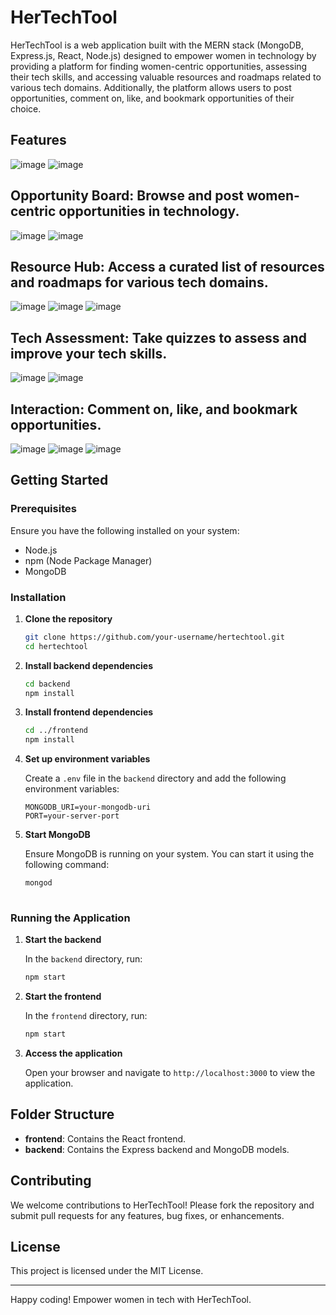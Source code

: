 
# HerTechTool

HerTechTool is a web application built with the MERN stack (MongoDB, Express.js, React, Node.js) designed to empower women in technology by providing a platform for finding women-centric opportunities, assessing their tech skills, and accessing valuable resources and roadmaps related to various tech domains. Additionally, the platform allows users to post opportunities, comment on, like, and bookmark opportunities of their choice.

## Features

 ![image](https://github.com/rumakarn/HerTechTool/assets/100155128/c4b3a63b-aa7d-4ddb-8524-107aca66d384)
 ![image](https://github.com/rumakarn/HerTechTool/assets/100155128/53574fa7-ba65-46da-a69f-37b1cdfd235a)



## **Opportunity Board**: Browse and post women-centric opportunities in technology.
 ![image](https://github.com/rumakarn/HerTechTool/assets/100155128/4f124d8c-d332-40ff-bb50-387ef7376b37)
 ![image](https://github.com/rumakarn/HerTechTool/assets/100155128/4f03ed48-52c4-41be-a4e1-1ecae6b203dc)



## **Resource Hub**: Access a curated list of resources and roadmaps for various tech domains.

  ![image](https://github.com/rumakarn/HerTechTool/assets/100155128/0713c7c9-4cff-4c68-9653-29edf0fc71be)
  ![image](https://github.com/rumakarn/HerTechTool/assets/100155128/0e5194e3-e150-41b2-8e2d-bb0f303673a0)
  ![image](https://github.com/rumakarn/HerTechTool/assets/100155128/70ed03c9-adea-4fe0-8f6e-6b08cdf5229b)

## **Tech Assessment**: Take quizzes to assess and improve your tech skills.
 ![image](https://github.com/rumakarn/HerTechTool/assets/100155128/418326e8-8a17-4d38-970c-91e0908fc94a)
 ![image](https://github.com/rumakarn/HerTechTool/assets/100155128/e36e51b6-3cf8-4672-b6e1-5869475b79cd)


## **Interaction**: Comment on, like, and bookmark opportunities.
 ![image](https://github.com/rumakarn/HerTechTool/assets/100155128/12d556ab-bdb5-42db-87ab-abbf56bf164b)
 ![image](https://github.com/rumakarn/HerTechTool/assets/100155128/df8637ec-b81e-4381-81ef-cb45e406d973)
 ![image](https://github.com/rumakarn/HerTechTool/assets/100155128/6e7e0bab-39c4-4db1-88e5-9ddf0c100476)



## Getting Started

### Prerequisites

Ensure you have the following installed on your system:

- Node.js
- npm (Node Package Manager)
- MongoDB

### Installation

1. **Clone the repository**

   ```sh
   git clone https://github.com/your-username/hertechtool.git
   cd hertechtool
   ```

2. **Install backend dependencies**

   ```sh
   cd backend
   npm install
   ```

3. **Install frontend dependencies**

   ```sh
   cd ../frontend
   npm install
   ```

4. **Set up environment variables**

   Create a `.env` file in the `backend` directory and add the following environment variables:

   ```env
   MONGODB_URI=your-mongodb-uri
   PORT=your-server-port
   ```

5. **Start MongoDB**

   Ensure MongoDB is running on your system. You can start it using the following command:

   ```sh
   mongod
  

### Running the Application

1. **Start the backend**

   In the `backend` directory, run:

   ```sh
   npm start
   ```

2. **Start the frontend**

   In the `frontend` directory, run:

   ```sh
   npm start
   ```

3. **Access the application**

   Open your browser and navigate to `http://localhost:3000` to view the application.

## Folder Structure

- **frontend**: Contains the React frontend.
- **backend**: Contains the Express backend and MongoDB models.

## Contributing

We welcome contributions to HerTechTool! Please fork the repository and submit pull requests for any features, bug fixes, or enhancements.

## License

This project is licensed under the MIT License.

---

Happy coding! Empower women in tech with HerTechTool.
```
